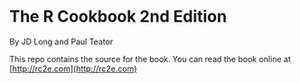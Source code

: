 # The R Cookbook 2nd Edition

By JD Long and Paul Teator

This repo contains the source for the book. You can read the book online at [http://rc2e.com](http://rc2e.com)
